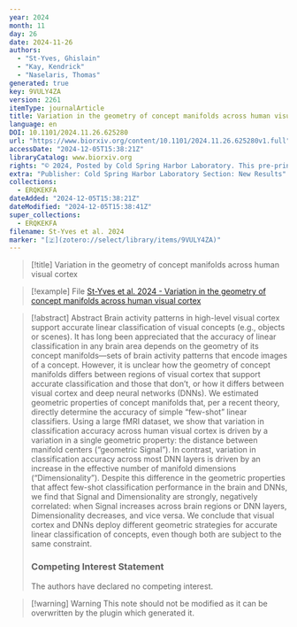 ```yaml
---
year: 2024
month: 11
day: 26
date: 2024-11-26
authors:
  - "St-Yves, Ghislain"
  - "Kay, Kendrick"
  - "Naselaris, Thomas"
generated: true
key: 9VULY4ZA
version: 2261
itemType: journalArticle
title: Variation in the geometry of concept manifolds across human visual cortex
language: en
DOI: 10.1101/2024.11.26.625280
url: "https://www.biorxiv.org/content/10.1101/2024.11.26.625280v1.full"
accessDate: "2024-12-05T15:38:21Z"
libraryCatalog: www.biorxiv.org
rights: "© 2024, Posted by Cold Spring Harbor Laboratory. This pre-print is available under a Creative Commons License (Attribution-NoDerivs 4.0 International), CC BY-ND 4.0, as described at http://creativecommons.org/licenses/by-nd/4.0/"
extra: "Publisher: Cold Spring Harbor Laboratory Section: New Results"
collections:
  - ERQKEKFA
dateAdded: "2024-12-05T15:38:21Z"
dateModified: "2024-12-05T15:38:41Z"
super_collections:
  - ERQKEKFA
filename: St-Yves et al. 2024
marker: "[🇿](zotero://select/library/items/9VULY4ZA)"
---
```


> [!title] Variation in the geometry of concept manifolds across human visual cortex

> [!example] File
> [St-Yves et al. 2024 - Variation in the geometry of concept manifolds across human visual cortex](/Papers/PDFs/St-Yves%20et%20al.%202024%20-%20Variation%20in%20the%20geometry%20of%20concept%20manifolds%20across%20human%20visual%20cortex.pdf)

> [!abstract] Abstract
> Brain activity patterns in high-level visual cortex support accurate linear classification of visual concepts (e.g., objects or scenes). It has long been appreciated that the accuracy of linear classification in any brain area depends on the geometry of its concept manifolds—sets of brain activity patterns that encode images of a concept. However, it is unclear how the geometry of concept manifolds differs between regions of visual cortex that support accurate classification and those that don’t, or how it differs between visual cortex and deep neural networks (DNNs). We estimated geometric properties of concept manifolds that, per a recent theory, directly determine the accuracy of simple “few-shot” linear classifiers. Using a large fMRI dataset, we show that variation in classification accuracy across human visual cortex is driven by a variation in a single geometric property: the distance between manifold centers (“geometric Signal”). In contrast, variation in classification accuracy across most DNN layers is driven by an increase in the effective number of manifold dimensions (“Dimensionality”). Despite this difference in the geometric properties that affect few-shot classification performance in the brain and DNNs, we find that Signal and Dimensionality are strongly, negatively correlated: when Signal increases across brain regions or DNN layers, Dimensionality decreases, and vice versa. We conclude that visual cortex and DNNs deploy different geometric strategies for accurate linear classification of concepts, even though both are subject to the same constraint.
> 
> ### Competing Interest Statement
> 
> The authors have declared no competing interest.

>[!warning] Warning
> This note should not be modified as it can be overwritten by the plugin which generated it.


